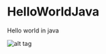 # HelloWorldJava
Hello world in java

![alt tag](https://github.com/Pirates19/HelloWorldJava/blob/master/IMG_0034.PNG)
